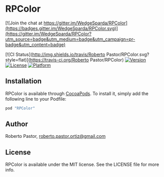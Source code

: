 # RPColor

[![Join the chat at https://gitter.im/WedgeSparda/RPColor](https://badges.gitter.im/WedgeSparda/RPColor.svg)](https://gitter.im/WedgeSparda/RPColor?utm_source=badge&utm_medium=badge&utm_campaign=pr-badge&utm_content=badge)

[![CI Status](http://img.shields.io/travis/Roberto Pastor/RPColor.svg?style=flat)](https://travis-ci.org/Roberto Pastor/RPColor)
[![Version](https://img.shields.io/cocoapods/v/RPColor.svg?style=flat)](http://cocoapods.org/pods/RPColor)
[![License](https://img.shields.io/cocoapods/l/RPColor.svg?style=flat)](http://cocoapods.org/pods/RPColor)
[![Platform](https://img.shields.io/cocoapods/p/RPColor.svg?style=flat)](http://cocoapods.org/pods/RPColor)

## Installation

RPColor is available through [CocoaPods](http://cocoapods.org). To install
it, simply add the following line to your Podfile:

```ruby
pod "RPColor"
```

## Author

Roberto Pastor, roberto.pastor.ortiz@gmail.com

## License

RPColor is available under the MIT license. See the LICENSE file for more info.
